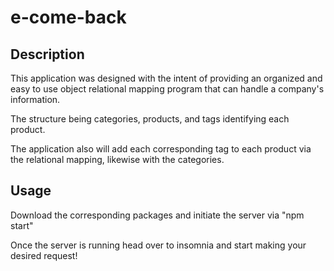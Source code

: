 # e-come-back

## Description
This application was designed with the intent of providing an organized and easy to use
object relational mapping program that can handle a company's information.

The structure being categories, products, and tags identifying each product.

The application also will add each corresponding tag to each product via the relational
mapping, likewise with the categories.

## Usage
Download the corresponding packages and initiate the server via "npm start"

Once the server is running head over to insomnia and start making your desired request!
